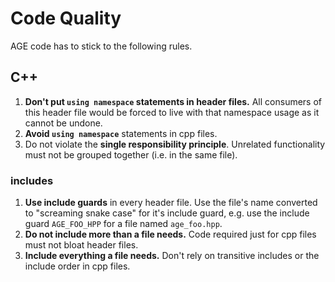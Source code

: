 
# Code Quality

AGE code has to stick to the following rules.

## C++

1. **Don't put `using namespace` statements in header files.**
    All consumers of this header file would be forced to live with
    that namespace usage as it cannot be undone.
1. **Avoid `using namespace`** statements in cpp files.
1. Do not violate the **single responsibility principle**.
    Unrelated functionality must not be grouped together
    (i.e. in the same file).

### includes

1. **Use include guards** in every header file.
    Use the file's name converted to "screaming snake case" for it's
    include guard,
    e.g. use the include guard `AGE_FOO_HPP` for a file named
    `age_foo.hpp`.
1. **Do not include more than a file needs.**
    Code required just for cpp files must not bloat header files.
1. **Include everything a file needs.**
    Don't rely on transitive includes or the include order in cpp files.


